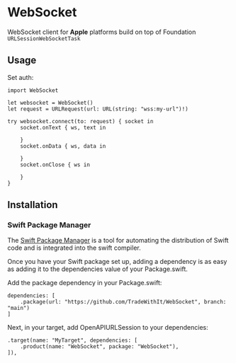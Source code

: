 # WebSocket
WebSocket client for **Apple** platforms build on top of Foundation `URLSessionWebSocketTask`

## Usage

Set auth:
```
import WebSocket

let websocket = WebSocket()
let request = URLRequest(url: URL(string: "wss:my-url")!)

try websocket.connect(to: request) { socket in
    socket.onText { ws, text in
        
    }
    socket.onData { ws, data in
        
    }
    socket.onClose { ws in
        
    }
}
```

## Installation

### Swift Package Manager

The [Swift Package Manager](https://swift.org/package-manager/) is a tool for automating the distribution of Swift code and is integrated into the swift compiler.

Once you have your Swift package set up, adding a dependency is as easy as adding it to the dependencies value of your Package.swift.

Add the package dependency in your Package.swift:
```
dependencies: [
    .package(url: "https://github.com/TradeWithIt/WebSocket", branch: "main")
]
```
Next, in your target, add OpenAPIURLSession to your dependencies:
```
.target(name: "MyTarget", dependencies: [
    .product(name: "WebSocket", package: "WebSocket"),
]),
```
